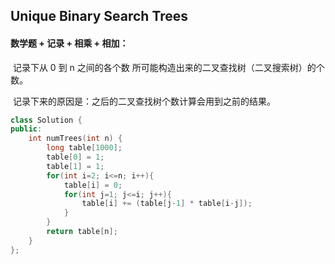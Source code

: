 ## Unique Binary Search Trees

#### 数学题 + 记录 + 相乘 + 相加：

​			记录下从 0 到 n 之间的各个数 所可能构造出来的二叉查找树（二叉搜索树）的个数。

​			记录下来的原因是：之后的二叉查找树个数计算会用到之前的结果。

```c++
class Solution {
public:
    int numTrees(int n) {
        long table[1000];
        table[0] = 1;
        table[1] = 1;
        for(int i=2; i<=n; i++){
            table[i] = 0;
            for(int j=1; j<=i; j++){
                table[i] += (table[j-1] * table[i-j]);
            }
        }
        return table[n];
    }
};
```


